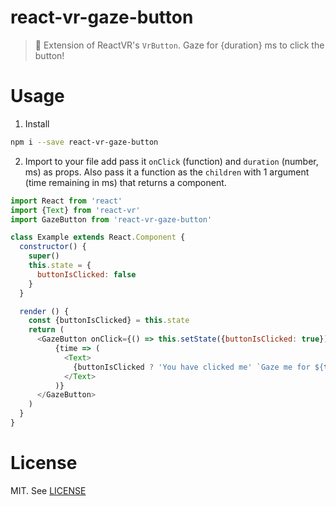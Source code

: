 # react-vr-gaze-button

> 👀 Extension of ReactVR's `VrButton`. Gaze for {duration} ms to click the button!

# Usage

1. Install

```bash
npm i --save react-vr-gaze-button
```
2. Import to your file add pass it `onClick` (function) and `duration` (number, ms) as props. Also pass it a function as the `children` with 1 argument (time remaining in ms) that returns a component.

```js
import React from 'react'
import {Text} from 'react-vr'
import GazeButton from 'react-vr-gaze-button'

class Example extends React.Component {
  constructor() {
    super()
    this.state = {
      buttonIsClicked: false
    }
  }

  render () {
    const {buttonIsClicked} = this.state
    return (
      <GazeButton onClick={() => this.setState({buttonIsClicked: true})} duration={2000}>
          {time => (
            <Text>
              {buttonIsClicked ? 'You have clicked me' `Gaze me for ${time} milliseconds`}
            </Text>
          )}
      </GazeButton>
    )
  }
}  
```

# License

MIT. See [LICENSE](./LICENSE)
